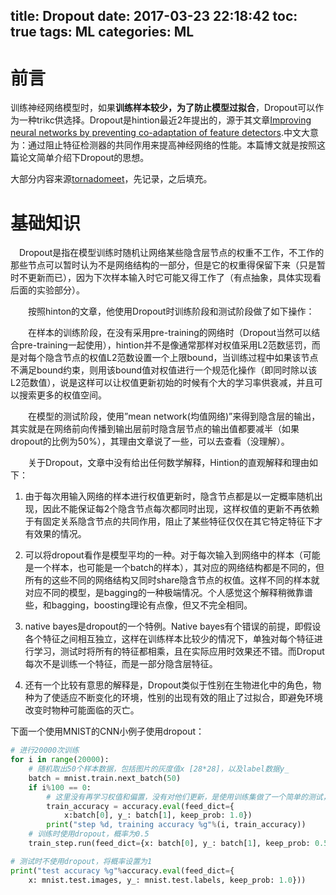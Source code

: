 title: Dropout
date: 2017-03-23 22:18:42
toc: true
tags: ML
categories: ML
---

# 前言

训练神经网络模型时，如果**训练样本较少，为了防止模型过拟合**，Dropout可以作为一种trikc供选择。Dropout是hintion最近2年提出的，源于其文章[Improving neural networks by preventing co-adaptation of feature detectors](https://arxiv.org/abs/1207.0580).中文大意为：通过阻止特征检测器的共同作用来提高神经网络的性能。本篇博文就是按照这篇论文简单介绍下Dropout的思想。

大部分内容来源[tornadomeet](http://www.cnblogs.com/tornadomeet/p/3258122.html)，先记录，之后填充。
<!--more-->
# 基础知识

　Dropout是指在模型训练时随机让网络某些隐含层节点的权重不工作，不工作的那些节点可以暂时认为不是网络结构的一部分，但是它的权重得保留下来（只是暂时不更新而已），因为下次样本输入时它可能又得工作了（有点抽象，具体实现看后面的实验部分）。

　　按照hinton的文章，他使用Dropout时训练阶段和测试阶段做了如下操作：

　　在样本的训练阶段，在没有采用pre-training的网络时（Dropout当然可以结合pre-training一起使用），hintion并不是像通常那样对权值采用L2范数惩罚，而是对每个隐含节点的权值L2范数设置一个上限bound，当训练过程中如果该节点不满足bound约束，则用该bound值对权值进行一个规范化操作（即同时除以该L2范数值），说是这样可以让权值更新初始的时候有个大的学习率供衰减，并且可以搜索更多的权值空间。

　　在模型的测试阶段，使用”mean network(均值网络)”来得到隐含层的输出，其实就是在网络前向传播到输出层前时隐含层节点的输出值都要减半（如果dropout的比例为50%），其理由文章说了一些，可以去查看（没理解）。

　　关于Dropout，文章中没有给出任何数学解释，Hintion的直观解释和理由如下：

1. 由于每次用输入网络的样本进行权值更新时，隐含节点都是以一定概率随机出现，因此不能保证每2个隐含节点每次都同时出现，这样权值的更新不再依赖于有固定关系隐含节点的共同作用，阻止了某些特征仅仅在其它特定特征下才有效果的情况。

2. 可以将dropout看作是模型平均的一种。对于每次输入到网络中的样本（可能是一个样本，也可能是一个batch的样本），其对应的网络结构都是不同的，但所有的这些不同的网络结构又同时share隐含节点的权值。这样不同的样本就对应不同的模型，是bagging的一种极端情况。个人感觉这个解释稍微靠谱些，和bagging，boosting理论有点像，但又不完全相同。

3. native bayes是dropout的一个特例。Native bayes有个错误的前提，即假设各个特征之间相互独立，这样在训练样本比较少的情况下，单独对每个特征进行学习，测试时将所有的特征都相乘，且在实际应用时效果还不错。而Droput每次不是训练一个特征，而是一部分隐含层特征。

4. 还有一个比较有意思的解释是，Dropout类似于性别在生物进化中的角色，物种为了使适应不断变化的环境，性别的出现有效的阻止了过拟合，即避免环境改变时物种可能面临的灭亡。


下面一个使用MNIST的CNN小例子使用dropout：

```python
# 进行20000次训练
for i in range(20000):
	# 随机取出50个样本数据，包括图片的灰度值x [28*28]，以及label数据y_
    batch = mnist.train.next_batch(50)
    if i%100 == 0:
	    # 这里没有再学习权值和偏置，没有对他们更新，是使用训练集做了一个简单的测试，所以概率设置为1
        train_accuracy = accuracy.eval(feed_dict={
            x:batch[0], y_: batch[1], keep_prob: 1.0})
        print("step %d, training accuracy %g"%(i, train_accuracy))
	# 训练时使用dropout，概率为0.5
    train_step.run(feed_dict={x: batch[0], y_: batch[1], keep_prob: 0.5})

# 测试时不使用dropout，将概率设置为1
print("test accuracy %g"%accuracy.eval(feed_dict={
    x: mnist.test.images, y_: mnist.test.labels, keep_prob: 1.0}))
```

